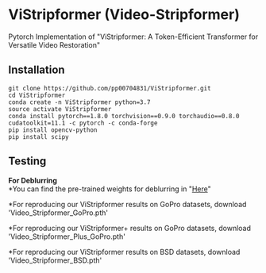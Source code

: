 # ViStripformer (Video-Stripformer)
Pytorch Implementation of "ViStripformer: A Token-Efficient Transformer for
Versatile Video Restoration" 

## Installation
```
git clone https://github.com/pp00704831/ViStripformer.git
cd ViStripformer
conda create -n ViStripformer python=3.7
source activate ViStripformer
conda install pytorch==1.8.0 torchvision==0.9.0 torchaudio==0.8.0 cudatoolkit=11.1 -c pytorch -c conda-forge
pip install opencv-python
pip install scipy
```
## Testing

**For Deblurring** </br>
*You can find the pre-trained weights for deblurring in "[Here](https://drive.google.com/drive/folders/1UDNPTsGrzhW40yqsH6cXBqwRABBv7x2K?usp=drive_link)"

*For reproducing our ViStripformer results on GoPro datasets, download 'Video_Stripformer_GoPro.pth'

*For reproducing our ViStripformer+ results on GoPro datasets, download 'Video_Stripformer_Plus_GoPro.pth'

*For reproducing our ViStripformer results on BSD datasets, download 'Video_Stripformer_BSD.pth'
